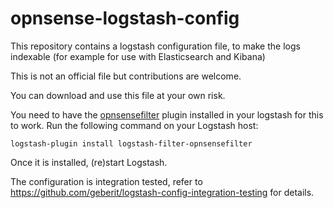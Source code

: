 # opnsense-logstash-config

This repository contains a logstash configuration file,
to make the logs indexable (for example for use with Elasticsearch and Kibana)

This is not an official file but contributions are welcome.

You can download and use this file at your own risk.

You need to have the
[opnsensefilter](https://github.com/fabianfrz/logstash-filter-opnsensefilter)
plugin installed in your logstash for this to work. Run the following command
on your Logstash host:
```
logstash-plugin install logstash-filter-opnsensefilter
```
Once it is installed, (re)start Logstash.

The configuration is integration tested, refer to https://github.com/geberit/logstash-config-integration-testing for details.
